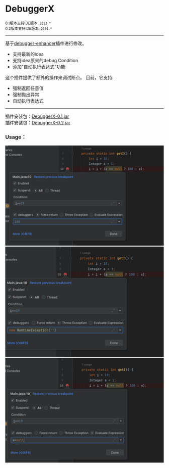 # DebuggerX

<small>0.1版本支持IDE版本: `2023.*`</small>
<br/>
<small>0.2版本支持IDE版本: `2024.*`</small>

-----
基于[debugger-enhancer](https://github.com/lppedd/idea-debugger-enhancer)插件进行修改。
- 支持最新的idea
- 支持idea原来的debug Condition
- 添加"自动执行表达式"功能

这个插件提供了额外的操作来调试断点。 
目前，它支持:

- 强制返回任意值
- 强制抛出异常
- 自动执行表达式
-----

插件安装包：[DebuggerX-0.1.jar](release%2FDebuggerX-0.1.jar)
<br/>
插件安装包：[DebuggerX-0.2.jar](release%2FDebuggerX-0.2.jar)

### Usage：
![Force_return.png](images%2FForce_return.png)
![Throw_Exception.png](images%2FThrow_Exception.png)
![Evaluate_Expression.png](images%2FEvaluate_Expression.png)